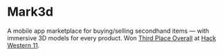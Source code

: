 # Mark3d
A mobile app marketplace for buying/selling secondhand items — with immersive 3D models for every product. Won [Third Place Overall](https://dorahacks.io/buidl/20367) at [Hack Western 11](https://dorahacks.io/hackathon/hackwestern-11/buidl).
